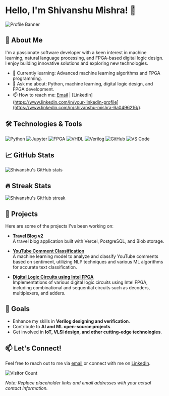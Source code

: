# Hello, I'm Shivanshu Mishra! 👋

![Profile Banner]([https://your-image-url.com/banner.png](https://storage.googleapis.com/alzodata/profile%20picture.jpg))

## 🚀 About Me

I'm a passionate software developer with a keen interest in machine learning, natural language processing, and FPGA-based digital logic design. I enjoy building innovative solutions and exploring new technologies.

- 🌱 Currently learning: Advanced machine learning algorithms and FPGA programming.
- 💬 Ask me about: Python, machine learning, digital logic design, and FPGA development.
- 📫 How to reach me: [Email](mailto:mshivanshu407@gmail.com) | [LinkedIn](https://www.linkedin.com/in/your-linkedin-profile](https://www.linkedin.com/in/shivanshu-mishra-6a0496216/).

## 🛠️ Technologies & Tools

![Python](https://img.shields.io/badge/-Python-3776AB?style=flat&logo=python&logoColor=white)
![Jupyter](https://img.shields.io/badge/-Jupyter-F37626?style=flat&logo=jupyter&logoColor=white)
![FPGA](https://img.shields.io/badge/-FPGA-282828?style=flat)
![VHDL](https://img.shields.io/badge/-VHDL-008080?style=flat)
![Verilog](https://img.shields.io/badge/-Verilog-000000?style=flat)
![GitHub](https://img.shields.io/badge/-GitHub-181717?style=flat&logo=github&logoColor=white)
![VS Code](https://img.shields.io/badge/-VS%20Code-007ACC?style=flat&logo=visual-studio-code&logoColor=white)

## 📈 GitHub Stats

![Shivanshu's GitHub stats](https://github-readme-stats.vercel.app/api?username=shivanshu407&show_icons=true&theme=radical)

## 🔥 Streak Stats

![Shivanshu's GitHub streak](https://github-readme-streak-stats.herokuapp.com/?user=shivanshu407&theme=radical)

## 💼 Projects

Here are some of the projects I've been working on:

- **[Travel Blog v2](https://github.com/shivanshu407/travelblogv2)**  
  A travel blog application built with Vercel, PostgreSQL, and Blob storage. 

- **[YouTube Comment Classification](https://github.com/shivanshu407/YT-Comment-Classification)**  
  A machine learning model to analyze and classify YouTube comments based on sentiment, utilizing NLP techniques and various ML algorithms for accurate text classification. 

- **[Digital Logic Circuits using Intel FPGA](https://github.com/shivanshu407/Digital-Logic-Circuits-using-Intel-FPGA)**  
  Implementations of various digital logic circuits using Intel FPGA, including combinational and sequential circuits such as decoders, multiplexers, and adders. 

## 🎯 Goals

- Enhance my skills in **Verilog designing and verification**.  
- Contribute to **AI and ML open-source projects**.  
- Get involved in **IoT, VLSI design, and other cutting-edge technologies**.

## 📫 Let's Connect!

Feel free to reach out to me via [email](mailto:mshivanshu407@gmail.com) or connect with me on [LinkedIn]([https://www.linkedin.com/in/your-linkedin-profile](https://www.linkedin.com/in/shivanshu-mishra-6a0496216/)).

![Visitor Count](https://visitor-badge.laobi.icu/badge?page_id=shivanshu407.shivanshu407)

*Note: Replace placeholder links and email addresses with your actual contact information.*
